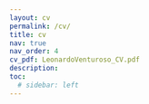 ```yaml
---
layout: cv
permalink: /cv/
title: cv
nav: true
nav_order: 4
cv_pdf: LeonardoVenturoso_CV.pdf
description:
toc:
  # sidebar: left
---
```

